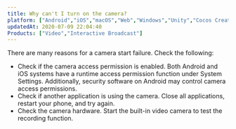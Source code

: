 ```yaml
---
title: Why can't I turn on the camera?
platform: ["Android","iOS","macOS","Web","Windows","Unity","Cocos Creator","微信小程序","Electron","React Native","Flutter"]
updatedAt: 2020-07-09 22:04:40
Products: ["Video","Interactive Broadcast"]
---
```

There are many reasons for a camera start failure. Check the following:

* Check if the camera access permission is enabled. Both Android and iOS systems have a runtime access permission function under System Settings. Additionally, security software on Android may control camera access permissions.
* Check if another application is using the camera. Close all applications, restart your phone, and try again.
* Check the camera hardware. Start the built-in video camera to test the recording function.